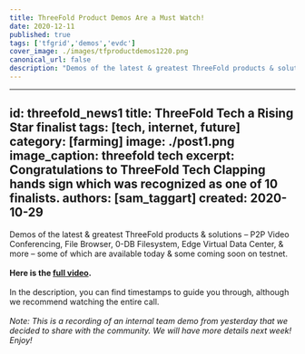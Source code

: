 ```yaml
---
title: ThreeFold Product Demos Are a Must Watch!
date: 2020-12-11
published: true
tags: ['tfgrid','demos','evdc']
cover_image: ./images/tfproductdemos1220.png
canonical_url: false
description: "Demos of the latest & greatest ThreeFold products & solutions – some of which are available today & some coming soon on testnet."
---
```


---
id: threefold_news1
title: ThreeFold Tech a Rising Star finalist
tags: [tech, internet, future]
category: [farming]
image: ./post1.png
image_caption: threefold tech
excerpt: Congratulations to ThreeFold Tech Clapping hands sign which was recognized as one of 10 finalists.
authors: [sam_taggart]
created: 2020-10-29
---

Demos of the latest & greatest ThreeFold products & solutions – P2P Video Conferencing, File Browser, 0-DB Filesystem, Edge Virtual Data Center, & more – some of which are available today & some coming soon on testnet.
<br/>
<br/>
**Here is the [full video](https://youtu.be/C7BH_o9JbW0).**
<br/>
<br/>
In the description, you can find timestamps to guide you through, although we recommend watching the entire call.
<br/>
<br/>
*Note: This is a recording of an internal team demo from yesterday that we decided to share with the community. We will have more details next week! Enjoy!*
